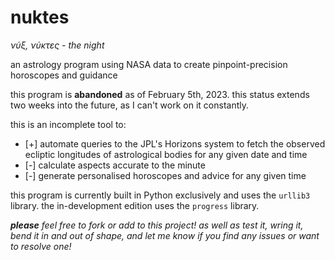 # nuktes
_νύξ, νύκτες - the night_

an astrology program using NASA data to create pinpoint-precision horoscopes and guidance

this program is **abandoned** as of February 5th, 2023. this status extends two weeks into the future, as I can't work on it constantly.

this is an incomplete tool to:
- [+] automate queries to the JPL's Horizons system to fetch the observed ecliptic longitudes
of astrological bodies for any given date and time
- [-] calculate aspects accurate to the minute
- [-] generate personalised horoscopes and advice for any given time

this program is currently built in Python exclusively and uses the `urllib3` library.
the in-development edition uses the `progress` library.

*__please__ feel free to fork or add to this project! as well as test it, wring it, bend it in and out of shape, and let me know if you find any issues or want to resolve one!*
